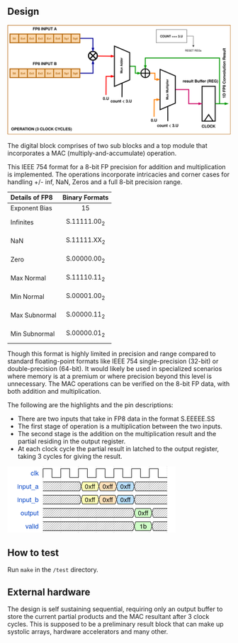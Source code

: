<!---

This file is used to generate your project datasheet. Please fill in the information below and delete any unused
sections.

You can also include images in this folder and reference them in the markdown. Each image must be less than
512 kb in size, and the combined size of all images must be less than 1 MB.
-->

## Design 

![block diagram](TT07-block-TOP.png)

The digital block comprises of two sub blocks and a top module that incorporates a MAC (multiply-and-accumulate) operation.

This IEEE 754 format for a 8-bit FP precision for addition and multiplication is implemented. The operations incorporate intricacies and corner cases for handling +/- inf, NaN, Zeros and a full 8-bit precision range. 

| Details of FP8  | Binary Formats |
| :----------- | :------------: |
|Exponent Bias|15|
|Infinites|$$\text{S.11111.00}_2$$|
|NaN|$$\text{S.11111.XX}_2$$|
|Zero|$$\text{S.00000.00}_2$$|
|Max Normal|$$\text{S.11110.11}_2$$|
|Min Normal|$$\text{S.00001.00}_2$$|
|Max Subnormal|$$\text{S.00000.11}_2$$|
|Min Subnormal|$$\text{S.00000.01}_2$$|

Though this format is highly limited in precision and range compared to standard floating-point formats like IEEE 754 single-precision (32-bit) or double-precision (64-bit). It would likely be used in specialized scenarios where memory is at a premium or where precision beyond this level is unnecessary. The MAC operations can be verified on the 8-bit FP data, with both addition and multiplication.

The following are the highlights and the pin descriptions:

- There are two inputs that take in FP8 data in the format S.EEEEE.SS
- The first stage of operation is a multiplication between the two inputs.
- The second stage is the addition on the multiplication result and the partial residing in the output register.
- At each clock cycle the partial result in latched to the output register, taking 3 cycles for giving the result.

![timing diagram](operation.png)

## How to test

Run `make` in the `/test` directory.

## External hardware

The design is self sustaining sequential, requiring only an output buffer to store the current partial products and the MAC resultant after 3 clock cycles. This is supposed to be a preliminary result block that can make up systolic arrays, hardware accelerators and many other.
